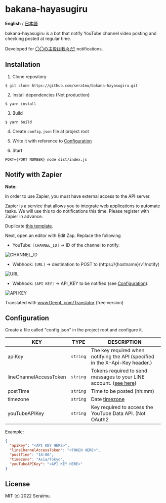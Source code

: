 # bakana-hayasugiru

**English** / [日本語](https://github.com/sera1mu/bakana-hayasugiru/blob/main/README.ja.md)

bakana-hayasugiru is a bot that notify YouTube channel video posting and checking posted at regular time.

Developed for [〇〇の主役は我々だ!](https://www.youtube.com/c/NemesisLaAlgol1936) notifications.

## Installation

1. Clone repository

```
$ git clone https://github.com/sera1mu/bakana-hayasugiru.git
```

2. Install dependencies (Not production)

```
$ yarn install
```

3. Build

```
$ yarn build
```

4. Create `config.json` file at project root

5. Write it with reference to [Configuration](#configuration)

6. Start

```
PORT={PORT NUMBER} node dist/index.js
```


## Notify with Zapier

**Note:**

In order to use Zapier, you must have external access to the API server.

Zapier is a service that allows you to integrate web applications to automate tasks.
We will use this to do notifications this time. Please register with Zapier in advance.

Duplicate [this template](https://zapier.com/shared/e3db3687abb75d66ea9a44ff81ee947b5be65ffa).

Next, open an editor with Edit Zap. Replace the following

* YouTube: `[CHANNEL_ID]` -> ID of the channel to notify.

![CHANNEL_ID](https://i.imgur.com/sI8HRch.png)

* Webhook: `[URL]` -> destination to POST to (https://{hostname}/v1/notify)

![URL](https://i.imgur.com/FDLcu10.png)

* Webhook: `[API KEY]` -> API_KEY to be notified (see [Configuration](#configuration)).

![API KEY](https://i.imgur.com/nF6rzfL.png)

Translated with www.DeepL.com/Translator (free version)

## Configuration

Create a file called "config.json" in the project root and configure it.

| KEY                    | TYPE     | DESCRIPTION                                                                                                                                                                    |
| ---------------------- | -------- | ------------------------------------------------------------------------------------------------------------------------------------------------------------------------------ |
| apiKey                 | `string` | The key required when notifying the API (specified in the X-Api-Key header.)                                                                                                   |
| lineChannelAccessToken | `string` | Tokens required to send messages to your LINE account. ([see here](https://developers.line.biz/en/docs/messaging-api/channel-access-tokens/#long-lived-channel-access-tokens)) |
| postTime               | `string` | Time to be posted (hh:mm)                                                                                                                                                      |
| timezone               | `string` | Date [timezone](https://momentjs.com/timezone/)                                                                                                                                |
| youTubeAPIKey          | `string` | Key required to access the YouTube Data API. (Not OAuth2                                                                                                                       | [see here](https://developers.google.com/youtube/registering_an_application)) |

Example:
```json
{
  "apiKey": "<API KEY HERE>",
  "lineChannelAccessToken": "<TOKEN HERE>",
  "postTime": "18:00",
  "timezone": "Asia/Tokyo",
  "youTubeAPIKey": "<API KEY HERE>"
}
```

## License

MIT (c) 2022 Seraimu.
